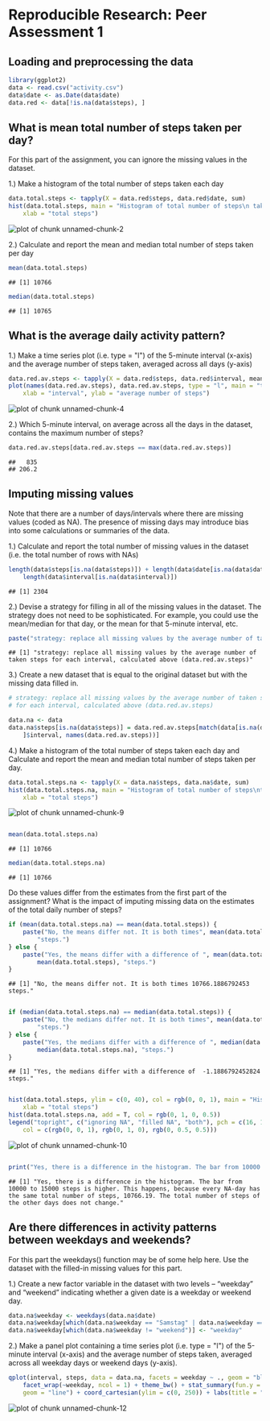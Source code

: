 # Reproducible Research: Peer Assessment 1

## Loading and preprocessing the data


```r
library(ggplot2)
data <- read.csv("activity.csv")
data$date <- as.Date(data$date)
data.red <- data[!is.na(data$steps), ]
```


## What is mean total number of steps taken per day?

For this part of the assignment, you can ignore the missing values in the dataset.

1.) Make a histogram of the total number of steps taken each day


```r
data.total.steps <- tapply(X = data.red$steps, data.red$date, sum)
hist(data.total.steps, main = "Histogram of total number of steps\n taken each day (ignoring NAs)", 
    xlab = "total steps")
```

![plot of chunk unnamed-chunk-2](figure/unnamed-chunk-2.png) 


2.) Calculate and report the mean and median total number of steps taken per day


```r
mean(data.total.steps)
```

```
## [1] 10766
```

```r
median(data.total.steps)
```

```
## [1] 10765
```



## What is the average daily activity pattern?

1.) Make a time series plot (i.e. type = "l") of the 5-minute interval (x-axis) and 
the average number of steps taken, averaged across all days (y-axis)


```r
data.red.av.steps <- tapply(X = data.red$steps, data.red$interval, mean)
plot(names(data.red.av.steps), data.red.av.steps, type = "l", main = "time series plot of the 5-minute interval\n and the average number of steps (ignoring NAs)", 
    xlab = "interval", ylab = "average number of steps")
```

![plot of chunk unnamed-chunk-4](figure/unnamed-chunk-4.png) 


2.) Which 5-minute interval, on average across all the days in the dataset, contains 
the maximum number of steps?


```r
data.red.av.steps[data.red.av.steps == max(data.red.av.steps)]
```

```
##   835 
## 206.2
```


## Imputing missing values

Note that there are a number of days/intervals where there are missing values 
(coded as NA). The presence of missing days may introduce bias into some 
calculations or summaries of the data.

1.) Calculate and report the total number of missing values in the dataset 
(i.e. the total number of rows with NAs)


```r
length(data$steps[is.na(data$steps)]) + length(data$date[is.na(data$date)]) + 
    length(data$interval[is.na(data$interval)])
```

```
## [1] 2304
```


2.) Devise a strategy for filling in all of the missing values in the dataset. The 
strategy does not need to be sophisticated. For example, you could use the 
mean/median for that day, or the mean for that 5-minute interval, etc.


```r
paste("strategy: replace all missing values by the average number of taken steps for each interval, calculated above (data.red.av.steps)")
```

```
## [1] "strategy: replace all missing values by the average number of taken steps for each interval, calculated above (data.red.av.steps)"
```


3.) Create a new dataset that is equal to the original dataset but with the missing 
data filled in.


```r
# strategy: replace all missing values by the average number of taken steps
# for each interval, calculated above (data.red.av.steps)

data.na <- data
data.na$steps[is.na(data$steps)] = data.red.av.steps[match(data[is.na(data$steps), 
    ]$interval, names(data.red.av.steps))]
```


4.) Make a histogram of the total number of steps taken each day and Calculate and 
report the mean and median total number of steps taken per day. 


```r
data.total.steps.na <- tapply(X = data.na$steps, data.na$date, sum)
hist(data.total.steps.na, main = "Histogram of total number of steps\ntaken each day (filled NA)", 
    xlab = "total steps")
```

![plot of chunk unnamed-chunk-9](figure/unnamed-chunk-9.png) 

```r

mean(data.total.steps.na)
```

```
## [1] 10766
```

```r
median(data.total.steps.na)
```

```
## [1] 10766
```


Do these values differ from the estimates from the first part of the assignment?
What is the impact of imputing missing data on the estimates of the total daily 
number of steps?


```r
if (mean(data.total.steps.na) == mean(data.total.steps)) {
    paste("No, the means differ not. It is both times", mean(data.total.steps), 
        "steps.")
} else {
    paste("Yes, the means differ with a difference of ", mean(data.total.steps) - 
        mean(data.total.steps), "steps.")
}
```

```
## [1] "No, the means differ not. It is both times 10766.1886792453 steps."
```

```r

if (median(data.total.steps.na) == median(data.total.steps)) {
    paste("No, the medians differ not. It is both times", mean(data.total.steps), 
        "steps.")
} else {
    paste("Yes, the medians differ with a difference of ", median(data.total.steps) - 
        median(data.total.steps.na), "steps.")
}
```

```
## [1] "Yes, the medians differ with a difference of  -1.1886792452824 steps."
```

```r

hist(data.total.steps, ylim = c(0, 40), col = rgb(0, 0, 1), main = "Histogram of total number of steps\ntaken each day", 
    xlab = "total steps")
hist(data.total.steps.na, add = T, col = rgb(0, 1, 0, 0.5))
legend("topright", c("ignoring NA", "filled NA", "both"), pch = c(16, 16, 16), 
    col = c(rgb(0, 0, 1), rgb(0, 1, 0), rgb(0, 0.5, 0.5)))
```

![plot of chunk unnamed-chunk-10](figure/unnamed-chunk-10.png) 

```r

print("Yes, there is a difference in the histogram. The bar from 10000 to 15000 steps is higher. This happens, because every NA-day has the same total number of steps, 10766.19. The total number of steps of the other days does not change.")
```

```
## [1] "Yes, there is a difference in the histogram. The bar from 10000 to 15000 steps is higher. This happens, because every NA-day has the same total number of steps, 10766.19. The total number of steps of the other days does not change."
```



## Are there differences in activity patterns between weekdays and weekends?

For this part the weekdays() function may be of some help here. Use the dataset 
with the filled-in missing values for this part.

1.) Create a new factor variable in the dataset with two levels – “weekday” and 
“weekend” indicating whether a given date is a weekday or weekend day.


```r
data.na$weekday <- weekdays(data.na$date)
data.na$weekday[which(data.na$weekday == "Samstag" | data.na$weekday == "Sonntag")] <- "weekend"
data.na$weekday[which(data.na$weekday != "weekend")] <- "weekday"
```


2.) Make a panel plot containing a time series plot (i.e. type = "l") of the 
5-minute interval (x-axis) and the average number of steps taken, averaged 
across all weekday days or weekend days (y-axis).


```r
qplot(interval, steps, data = data.na, facets = weekday ~ ., geom = "blank") + 
    facet_wrap(~weekday, ncol = 1) + theme_bw() + stat_summary(fun.y = "mean", 
    geom = "line") + coord_cartesian(ylim = c(0, 250)) + labs(title = "time series plot of the 5-minute interval\n weekend and weekday")
```

![plot of chunk unnamed-chunk-12](figure/unnamed-chunk-12.png) 


